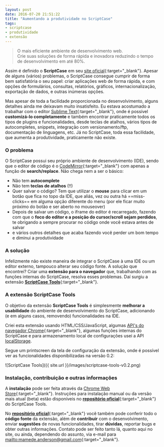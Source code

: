 ```yaml
---
layout: post
date: 2016-07-20 21:51:22
title: "Aumentando a produtividade no ScriptCase"
tags:
- scriptcase
- produtividade
- extensão
---
```


> O mais eficiente ambiente de desenvolvimento web.  
> Crie suas soluções de forma rápida e inovadora reduzindo o tempo de desenvolvimento em até 80%.

Assim é definido o **ScriptCase** em seu [site oficial](http://www.scriptcase.com.br/){:target="_blank"}. Apesar de alguns (vários) problemas, o ScriptCase consegue cumprir de forma bem satisfatória o seu papel: criar aplicações web de forma rápida, e com opções de formulários, consultas, relatórios, gráficos, internacionalização, exportação de dados, e outras inúmeras opções.

Mas apesar de toda a facilidade proporcionada no desenvolvimento, alguns detalhes ainda me deixavam muito insatisfeito. Eu estava acostumado a trabalhar com o editor [Sublime Text](https://www.sublimetext.com/){:target="_blank"}, onde é possível **customizá-lo completamente** e também encontrar praticamente todos os tipos de plugins e funcionalidades, desde teclas de atalhos, vários tipos de autocompletes, snippets, integração com versionamento/ftp, documentação de linguagens, etc. Já no ScriptCase, toda essa facilidade, que aumenta a produtividade, praticamente não existe.

### O problema

O ScriptCase possui seu próprio ambiente de desenvolvimento (IDE), sendo que o editor de código é o [CodeMirror](https://codemirror.net/){:target="_blank"} com apenas a função de **search/replace**. Não chega nem a ser o básico:

* Não tem **autocomplete**
* Não tem **teclas de atalhos** (!!)
* Quer salvar o código? Tem que utilizar o **mouse** para clicar em um botão que fica no topo da IDE, que aliás, vez ou outra há ==miss-clicks== em alguma opção diferente do menu (por ele ficar muito próximo do botão e ser aberto no mouseover)
* Depois de salvar um código, o iframe do editor é recarregado, fazendo com que o **foco do editor e a posição do cursor/scroll sejam perdidos**, te obrigando a sempre procurar no código onde você estava antes de salvar
* e vários outros detalhes que acaba fazendo você perder um bom tempo e diminui a produtividade

### A solução

Infelizmente não existe maneira de integrar o ScriptCase à uma IDE ou um editor externo, tampouco alterar seu código fonte. A solução que encontrei? Criar uma **extensão para o navegador** que, trabalhando com as funções internas do ScriptCase, resolva esses problemas. Daí surgiu a extensão [**ScriptCase Tools**](https://goo.gl/i4LtVl){:target="_blank"}.

### A extensão ScriptCase Tools

O objetivo da extensão **ScriptCase Tools** é simplesmente **melhorar a usabilidade** do ambiente de desenvolvimento do ScriptCase, adicionando (e em alguns casos, removendo) funcionalidades na IDE.

Criei esta extensão usando HTML/CSS/JavaScript, algumas [API's do navegador Chrome](https://developer.chrome.com/extensions/api_index){:target="_blank"}, algumas funções internas do ScriptCase e para armazenamento local de configurações usei a API [localStorage](https://developer.mozilla.org/pt-BR/docs/Web/API/Window/Window.localStorage).

Segue um printscreen da tela de configuração da extensão, onde é possível ver as funcionalidades disponibilizadas na versão 0.2:

![ScriptCase Tools]({{ site.url }}/images/scriptcase-tools-v0.2.png)

### Instalação, contribuição e outras informações

A **instalação** pode ser feita através da [Chrome Web Store](https://goo.gl/i4LtVl){:target="_blank"}. Instruções para instalação manual ou da versão mais atual (beta) estão disponíveis no [**repositório oficial**](github.com/AndersonMamede/scriptcase-tools){:target="_blank"} do ScriptCase Tools.

No [**repositório oficial**](github.com/AndersonMamede/scriptcase-tools){:target="_blank"} você também pode conferir todo o **código fonte** da extensão, além de **contribuir** com o desenvolvimento, enviar **sugestões** de novas funcionalidades, tirar **dúvidas**, reportar bugs e obter outras informações. Contato pode ser feito tanto lá, quanto aqui no site, ou ainda, dependendo do assunto, via e-mail para [mailto:mamede.anderson@gmail.com](mamede.anderson@gmail.com){:target="_blank"}.

